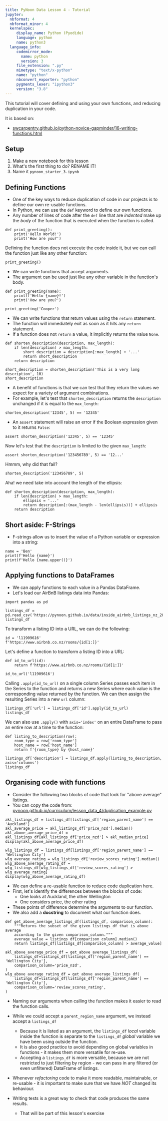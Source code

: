 ```yaml
---
title: PyNoon Data Lesson 4 - Tutorial
jupyter:
  nbformat: 4
  nbformat_minor: 4
  kernelspec:
     display_name: Python (Pyodide)
     language: python
     name: python3
  language_info:
     codemirror_mode:
       name: python
       version: 3
     file_extension: ".py"
     mimetype: "text/x-python"
     name: "python"
     nbconvert_exporter: "python"
     pygments_lexer: "ipython3"
     version: "3.8"
---
```


This tutorial will cover defining and using your own functions, and
reducing duplication in your code.

It is based on:

* [swcarpentry.github.io/python-novice-gapminder/16-writing-functions.html](https://swcarpentry.github.io/python-novice-gapminder/16-writing-functions.html)

## Setup

1. Make a new notebook for this lesson
2. What's the first thing to do? RENAME IT!
3. Name it `pynoon_starter_3.ipynb`

## Defining Functions

* One of the key ways to reduce duplication of code in our projects is
  to define our own re-usable functions.
* In Python, we can use the `def` keyword to define our own functions.
* Any number of lines of code after the `def` line that are *indented*
  make up the *body* of the function that is executed when the
  function is called.

```code
def print_greeting():
    print('Hello World!')
    print('How are you?')
```

Defining the function does not execute the code inside it, but we can
call the function just like any other function:

```code
print_greeting()
```

* We can write functions that accept arguments.
* The argument can be used just like any other variable in the
  function's body.

```code
def print_greeting(name):
    print(f'Hello {name}!')
    print('How are you?')
```

```code
print_greeting('Cooper')
```

* We can write functions that return values using the `return`
  statement.
* The function will immediately exit as soon as it hits any `return`
  statement.
* If a function does not `return` a value, it implicitly returns the
  value `None`.

```code
def shorten_description(description, max_length):
    if len(description) > max_length:
        short_description = description[:max_length] + '...'
        return short_description
    return description
```

```code
short_description = shorten_description('This is a very long description', 10)
short_description
```

* A benefit of functions is that we can test that they return the
  values we expect for a variety of argument combinations.
* For example, let's test that `shorten_description` returns the
  `description` unchanged if it is equal to the `max_length`:

```code
shorten_description('12345', 5) == '12345'
```

* An `assert` statement will raise an error if the Boolean expression
  given to it returns `False`:

```code
assert shorten_description('12345', 5) == '12345'
```

Now let's test that the `description` is limited to the given
`max_length`:

```code
assert shorten_description('123456789', 5) == '12...'
```

Hmmm, why did that fail?

```code
shorten_description('123456789', 5)
```

Aha! we need take into account the length of the ellipsis:

```code
def shorten_description(description, max_length):
    if len(description) > max_length:
        ellipsis = '...'
        return description[:(max_length - len(ellipsis))] + ellipsis
    return description
```

## Short aside: F-Strings

* F-strings allow us to insert the value of a Python variable or
  expression into a string:

```code
name = 'Ben'
print(f'Hello {name}')
print(f'Hello {name.upper()}')
```

## Applying functions to DataFrames

* We can apply functions to each value in a Pandas DataFrame.
* Let's load our AirBnB listings data into Pandas:

```code
import pandas as pd
```

```code
listings_df = pd.read_csv('https://pynoon.github.io/data/inside_airbnb_listings_nz_2023_09.csv')
listings_df
```

To transform a listing ID into a URL, we can do the following:

```
id = 'l11909616'
f'https://www.airbnb.co.nz/rooms/{id[1:]}'
```

Let's define a function to transform a listing ID into a URL:

```code
def id_to_url(id):
    return f'https://www.airbnb.co.nz/rooms/{id[1:]}'
```

```code
id_to_url('l11909616')
```

Calling `.apply(id_to_url)` on a single column Series passes each item
in the Series to the function and returns a new Series where each
value is the corresponding value returned by the function. We can then
assign the resulting Series into a new `url` column:

```code
listings_df['url'] = listings_df['id'].apply(id_to_url)
listings_df
```

We can also use `.apply()` with `axis='index'` on an entire DataFrame
to pass an entire row at a time to the function:

```code
def listing_to_description(row):
    room_type = row['room_type']
    host_name = row['host_name']
    return f'{room_type} by {host_name}'

listings_df['description'] = listings_df.apply(listing_to_description, axis='columns')
listings_df
```

## Organising code with functions

* Consider the following two blocks of code that look for "above
  average" listings.
* You can copy the code from:
  [pynoon.github.io/curriculum/lesson_data_4/duplication_example.py](https://pynoon.github.io/curriculum/lesson_data_4/duplication_example.py)

```code
akl_listings_df = listings_df[listings_df['region_parent_name'] == 'Auckland']
akl_average_price = akl_listings_df['price_nzd'].median()
akl_above_average_price_df = akl_listings_df[akl_listings_df['price_nzd'] > akl_median_price]
display(akl_above_average_price_df)

wlg_listings_df = listings_df[listings_df['region_parent_name'] == 'Wellington City']
wlg_average_rating = wlg_listings_df['review_scores_rating'].median()
wlg_above_average_rating_df = wlg_listings_df[wlg_listings_df['review_scores_rating'] > wlg_average_rating]
display(wlg_above_average_rating_df)
```

* We can define a re-usable function to reduce code duplication here.
* First, let's identify the differences between the blocks of code:
  * One looks at Auckland, the other Wellington
  * One considers price, the other rating
* These points of difference determine the arguments to our function.
* We also add a **docstring** to document what our function does.

```code
def get_above_average_listings_df(listings_df, comparison_column):
    """Returns the subset of the given listings_df that is above average
    according to the given comparison_column."""
    average_value = listings_df[comparison_column].median()
    return listings_df[listings_df[comparison_column] > average_value]
```

```code
akl_above_average_price_df = get_above_average_listings_df(
    listings_df=listings_df[listings_df['region_parent_name'] == 'Wellington City'],
    comparison_column='price_nzd',
)
wlg_above_average_rating_df = get_above_average_listings_df(
    listings_df=listings_df[listings_df['region_parent_name'] == 'Wellington City'],
    comparison_column='review_scores_rating',
)
```

* Naming our arguments when calling the function makes it easier to
  read the function calls.
* While we could accept a `parent_region_name` argument, we instead
  accept a `listings_df`
  * Because it is listed as an argument, the `listings_df` *local*
    variable inside the function is separate to the `listings_df`
    *global* variable we have been using outside the function.
  * It is also good practice to avoid depending on global variables in
    functions - it makes them more versatile for re-use.
  * Accepting a `listings_df` is more versatile, because we are not
    restricted to just filtering by region - we can pass in any
    filtered (or even unfiltered) DataFrame of listings.

* Whenever *refactoring* code to make it more readable, maintainable,
  or re-usable - it is important to make sure that we have *NOT*
  changed its behaviour.
* Writing tests is a great way to check that code produces the same
  results.
  * That will be part of this lesson's exercise
